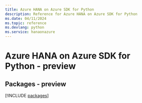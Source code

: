 ```yaml
---
title: Azure HANA on Azure SDK for Python
description: Reference for Azure HANA on Azure SDK for Python
ms.date: 04/11/2024
ms.topic: reference
ms.devlang: python
ms.service: hanaonazure
---
```

# Azure HANA on Azure SDK for Python - preview
## Packages - preview
[!INCLUDE [packages](hana-on-azure-index.md)]
